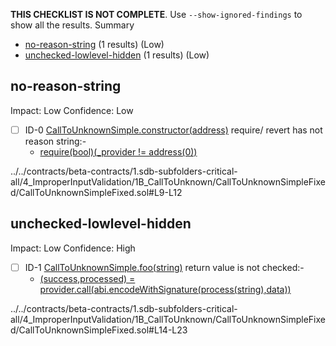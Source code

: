 **THIS CHECKLIST IS NOT COMPLETE**. Use `--show-ignored-findings` to show all the results.
Summary
 - [no-reason-string](#no-reason-string) (1 results) (Low)
 - [unchecked-lowlevel-hidden](#unchecked-lowlevel-hidden) (1 results) (Low)
## no-reason-string
Impact: Low
Confidence: Low
 - [ ] ID-0
[CallToUnknownSimple.constructor(address)](../../contracts/beta-contracts/1.sdb-subfolders-critical-all/4_ImproperInputValidation/1B_CallToUnknown/CallToUnknownSimpleFixed/CallToUnknownSimpleFixed.sol#L9-L12) require/ revert has not reason string:- 
	- [require(bool)(_provider != address(0))](../../contracts/beta-contracts/1.sdb-subfolders-critical-all/4_ImproperInputValidation/1B_CallToUnknown/CallToUnknownSimpleFixed/CallToUnknownSimpleFixed.sol#L10)

../../contracts/beta-contracts/1.sdb-subfolders-critical-all/4_ImproperInputValidation/1B_CallToUnknown/CallToUnknownSimpleFixed/CallToUnknownSimpleFixed.sol#L9-L12


## unchecked-lowlevel-hidden
Impact: Low
Confidence: High
 - [ ] ID-1
[CallToUnknownSimple.foo(string)](../../contracts/beta-contracts/1.sdb-subfolders-critical-all/4_ImproperInputValidation/1B_CallToUnknown/CallToUnknownSimpleFixed/CallToUnknownSimpleFixed.sol#L14-L23) return value is not checked:- 
	- [(success,processed) = provider.call(abi.encodeWithSignature(process(string),data))](../../contracts/beta-contracts/1.sdb-subfolders-critical-all/4_ImproperInputValidation/1B_CallToUnknown/CallToUnknownSimpleFixed/CallToUnknownSimpleFixed.sol#L18-L20)

../../contracts/beta-contracts/1.sdb-subfolders-critical-all/4_ImproperInputValidation/1B_CallToUnknown/CallToUnknownSimpleFixed/CallToUnknownSimpleFixed.sol#L14-L23


